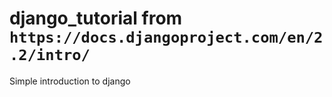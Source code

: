 # django_tutorial from `https://docs.djangoproject.com/en/2.2/intro/`

Simple introduction to django
